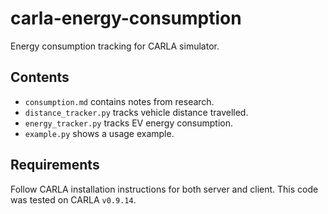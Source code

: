 # carla-energy-consumption
Energy consumption tracking for CARLA simulator.


## Contents
- `consumption.md` contains notes from research.
- `distance_tracker.py` tracks vehicle distance travelled.
- `energy_tracker.py` tracks EV energy consumption.
- `example.py` shows a usage example.

## Requirements
Follow CARLA installation instructions for both server and client. This code was tested on CARLA `v0.9.14`.

